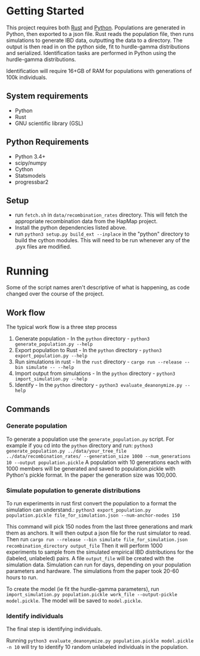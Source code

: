 Getting Started
===============

This project requires both [Rust](https://www.rust-lang.org/) and [Python](https://www.python.org/). Populations are generated in Python, then exported to a json file. Rust reads the population file, then runs simulations to generate IBD data, outputting the data to a directory. The output is then read in on the python side, fit to hurdle-gamma distributions and serialized. Identification tasks are performed in Python using the hurdle-gamma distributions.

Identification will require 16+GB of RAM for populations with generations of 100k individuals.

System requirements
-----------

* Python
* Rust
* GNU scientific library (GSL)

Python Requirements
-----------

* Python 3.4+
* scipy/numpy
* Cython
* Statsmodels
* progressbar2



Setup
-----

* run `fetch.sh` in `data/recombination_rates` directory. This will
  fetch the appropriate recombination data from the HapMap project.
* Install the python dependencies listed above.
* run `python3 setup.py build_ext --inplace` in the "python" directory
  to build the cython modules. This will need to be run whenever any
  of the .pyx files are modified.

Running
=======

Some of the script names aren't descriptive of what is happening, as code changed over the course of the project.

Work flow
---------

The typical work flow is a three step process

1. Generate population - In the `python` directory - `python3 generate_population.py --help`
2. Export population to Rust - In the `python` directory - `python3 export_population.py --help`
4. Run simulations in rust - In the `rust` directory - `cargo run --release --bin simulate -- --help`
5. Import output from simulations - In the `python` directory - `python3 import_simulation.py --help`
6. Identify - In the `python` directory - `python3 evaluate_deanonymize.py --help`

Commands
--------

### Generate population

To generate a population use the `generate_population.py` script. For
example if you cd into the `python` directory and run: `python3
generate_population.py ../data/your_tree_file ../data/recombination_rates/
--generation_size 1000 --num_generations 10 --output
population.pickle` A population with 10 generations each with 1000
members will be generated and saved to population.pickle with Python's
pickle format. In the paper the generation size was 100,000.


### Simulate population to generate distributions

To run experiments in rust first convert the population to a format the simulation can understand.: `python3
export_population.py population.pickle file_for_simulation.json --num-anchor-nodes 150`

This command will pick 150 nodes from the last three generations and mark
them as anchors. 
It will then output a json file for the rust simulator to read.
Then run `cargo run --release --bin simulate file_for_simulation.json recombination_directory output_file`
Then it will perform 1000 experiments to sample
from the simulated empirical IBD distributions for the (labeled,
unlabeled) pairs. A file `output_file` will be created with the simulation data. Simulation can run for days, depending on your population parameters and hardware. The simulations from the paper took 20-60 hours to run.

To create the model (ie fit the hurdle-gamma parameters), run `import_simulation.py population.pickle work_file --output-pickle model.pickle`. The model will be saved to `model.pickle`.

### Identify individuals

The final step is identifying individuals.

Running `python3 evaluate_deanonymize.py population.pickle
model.pickle -n 10` will try to identify 10 random unlabeled
individuals in the population.
